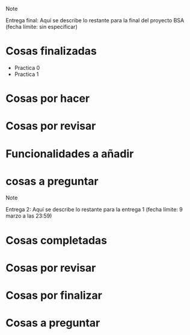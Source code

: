 >[!NOTE]
> Entrega final: Aquí se describe lo restante para la final del proyecto BSA (fecha límite: sin especificar)

# Cosas finalizadas
  - Practica 0
  - Practica 1
# Cosas por hacer 

# Cosas por revisar

# Funcionalidades a añadir

# cosas a preguntar 


>[!NOTE]
> Entrega 2: Aquí se describe lo restante para la entrega 1 (fecha límite: 9 marzo a las 23:59)

# Cosas completadas

# Cosas por revisar

# Cosas por finalizar

# Cosas a preguntar 
